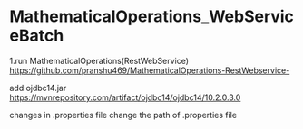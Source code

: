 # MathematicalOperations_WebServiceBatch

1.run MathematicalOperations(RestWebService)
https://github.com/pranshu469/MathematicalOperations-RestWebservice-

add ojdbc14.jar
https://mvnrepository.com/artifact/ojdbc14/ojdbc14/10.2.0.3.0

changes in .properties file
change the path of .properties file
